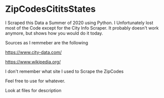# ZipCodesCititsStates

I Scraped this Data a Summer of 2020 using Python. I Unfortunately lost most of the Code except for the City Info Scraper.
It probably doesn't work anymore, but shows how you would do it today. 

Sources as I remmeber are the following 

https://www.city-data.com/ 

https://www.wikipedia.org/ 

I don't remember what site I used to Scrape the ZipCodes

Feel free to use for whatever. 

Look at files for description
